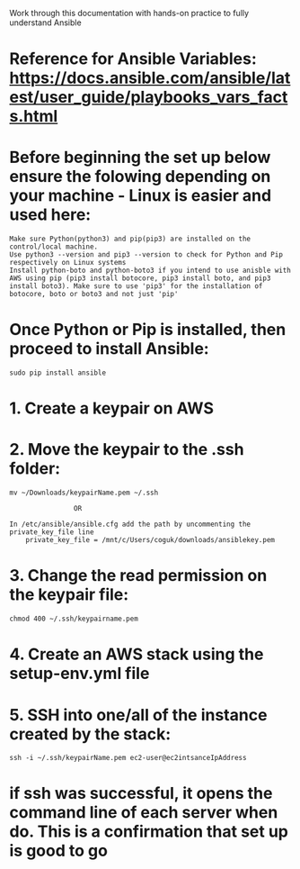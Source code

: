 Work through this documentation with hands-on practice to fully understand Ansible

# Reference for Ansible Variables: https://docs.ansible.com/ansible/latest/user_guide/playbooks_vars_facts.html

# Before beginning the set up below ensure the folowing depending on your machine - Linux is easier and used here:

    Make sure Python(python3) and pip(pip3) are installed on the control/local machine.
    Use python3 --version and pip3 --version to check for Python and Pip respectively on Linux systems
    Install python-boto and python-boto3 if you intend to use anisble with AWS using pip (pip3 install botocore, pip3 install boto, and pip3 install boto3). Make sure to use 'pip3' for the installation of botocore, boto or boto3 and not just 'pip'

# Once Python or Pip is installed, then proceed to install Ansible:

    sudo pip install ansible

# 1. Create a keypair on AWS

# 2. Move the keypair to the .ssh folder:

    mv ~/Downloads/keypairName.pem ~/.ssh

                    OR

    In /etc/ansible/ansible.cfg add the path by uncommenting the private_key_file line
        private_key_file = /mnt/c/Users/coguk/downloads/ansiblekey.pem

# 3. Change the read permission on the keypair file:

    chmod 400 ~/.ssh/keypairname.pem

# 4. Create an AWS stack using the setup-env.yml file

<!-- BEFORE RUUNING THE COMMAND BELOW MAKE SURE THE AWS EC2 INSTANCES ARE IN RUNNING MODE -->

# 5. SSH into one/all of the instance created by the stack:

    ssh -i ~/.ssh/keypairName.pem ec2-user@ec2intsanceIpAddress

# if ssh was successful, it opens the command line of each server when do. This is a confirmation that set up is good to go
